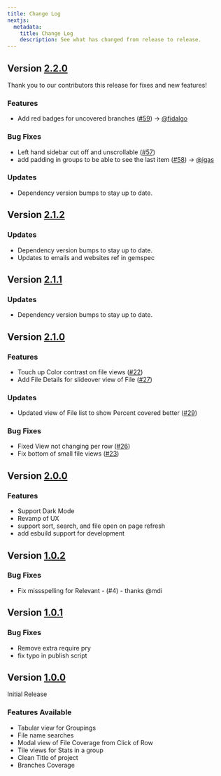 ```yaml
---
title: Change Log
nextjs:
  metadata:
    title: Change Log
    description: See what has changed from release to release.
---
```


## Version [2.2.0](https://github.com/chiefpansancolt/simplecov-tailwindcss/releases/tag/2.2.0)

Thank you to our contributors this release for fixes and new features!

### Features

- Add red badges for uncovered branches ([#59](https://github.com/chiefpansancolt/simplecov-tailwindcss/pull/59)) -> [@fidalgo](https://github.com/fidalgo)

### Bug Fixes

- Left hand sidebar cut off and unscrollable ([#57](https://github.com/chiefpansancolt/simplecov-tailwindcss/issues/57))
- add padding in groups to be able to see the last item ([#58](https://github.com/chiefpansancolt/simplecov-tailwindcss/pull/58)) -> [@igas](https://github.com/igas)

### Updates

- Dependency version bumps to stay up to date.

## Version [2.1.2](https://github.com/chiefpansancolt/simplecov-tailwindcss/releases/tag/2.1.2)

### Updates

- Dependency version bumps to stay up to date.
- Updates to emails and websites ref in gemspec

## Version [2.1.1](https://github.com/chiefpansancolt/simplecov-tailwindcss/releases/tag/2.1.1)

### Updates

- Dependency version bumps to stay up to date.

## Version [2.1.0](https://github.com/chiefpansancolt/simplecov-tailwindcss/releases/tag/2.1.0)

### Features

- Touch up Color contrast on file views ([#22](https://github.com/chiefpansancolt/simplecov-tailwindcss/issues/22))
- Add File Details for slideover view of File ([#27](https://github.com/chiefpansancolt/simplecov-tailwindcss/issues/27))

### Updates

- Updated view of File list to show Percent covered better ([#29](https://github.com/chiefpansancolt/simplecov-tailwindcss/issues/29))

### Bug Fixes

- Fixed View not changing per row ([#26](https://github.com/chiefpansancolt/simplecov-tailwindcss/issues/26))
- Fix bottom of small file views ([#23](https://github.com/chiefpansancolt/simplecov-tailwindcss/issues/23))

## Version [2.0.0](https://github.com/chiefpansancolt/simplecov-tailwindcss/releases/tag/2.0.0)

### Features

- Support Dark Mode
- Revamp of UX
- support sort, search, and file open on page refresh
- add esbuild support for development

## Version [1.0.2](https://github.com/chiefpansancolt/simplecov-tailwindcss/releases/tag/1.0.2)

### Bug Fixes

- Fix missspelling for Relevant - (#4) - thanks @mdi

## Version [1.0.1](https://github.com/chiefpansancolt/simplecov-tailwindcss/releases/tag/1.0.1)

### Bug Fixes

- Remove extra require pry
- fix typo in publish script

## Version [1.0.0](https://github.com/chiefpansancolt/simplecov-tailwindcss/releases/tag/1.0.0)

Initial Release

### Features Available

- Tabular view for Groupings
- File name searches
- Modal view of File Coverage from Click of Row
- Tile views for Stats in a group
- Clean Title of project
- Branches Coverage
